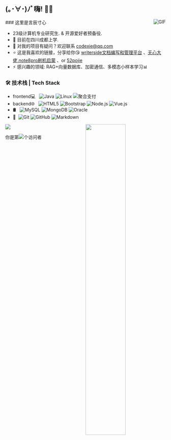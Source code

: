 ## (｡･∀･)ﾉﾞ嗨! :wave::smiley:
<img align="right" alt="GIF" src="https://i0.hdslb.com/bfs/article/29fcb60a50e65dc5aff4597f26a355f9913d2cc5.gif@1012w_1012h.avif" />
### 这里是言辰寸心

- 23级计算机专业研究生. & 开源爱好者预备役.
- 🌱 目前在四川成都上学.
- 💬 对我的项目有疑问？欢迎联系 [codexie@qq.com](mailto:codexie@qq.com)
- ⭐ 这是我喜欢的链接，分享给你😘 [writerside文档编写和管理平台](https://www.jetbrains.com/writerside/) 、[无心大佬,note8pro刷机启蒙](https://www.coolapk.com/u/3430069) 、or [52pojie](https://www.52pojie.cn/)
- ⚡ 感兴趣的领域: RAG+向量数据库、加密通信、多模态小样本学习📊

### 🛠 技术栈 | Tech Stack

- frontend💻 &#160; ![Java](https://img.shields.io/badge/-Java-333333?style=flat&logo=Java&logoColor=007396)
![Linux](https://img.shields.io/badge/-Linux-333333?style=flat&logo=Linux&logoColor=FCC624)
![聚合支付](https://img.shields.io/badge/-聚合支付-333333?style=flat&logo=payoneer&logoColor=FF4800)
- backend🌐 &#160; ![HTML5](https://img.shields.io/badge/-HTML5-333333?style=flat&logo=HTML5)
![Bootstrap](https://img.shields.io/badge/-Bootstrap-333333?style=flat&logo=bootstrap&logoColor=563D7C)
![Node.js](https://img.shields.io/badge/-Node.js-333333?style=flat&logo=node.js)
![Vue.js](https://img.shields.io/badge/-VueJS-333333?style=flat&logo=Vue.js)
- 🛢 &#160; ![MySQL](https://img.shields.io/badge/-MySQL-333333?style=flat&logo=mysql)
![MongoDB](https://img.shields.io/badge/-MongoDB-333333?style=flat&logo=mongodb)
![Oracle](https://img.shields.io/badge/-Oracle-333333?style=flat&logo=Oracle)
- 🔧 &#160;![Git](https://img.shields.io/badge/-Git-333333?style=flat&logo=git)
![GitHub](https://img.shields.io/badge/-GitHub-333333?style=flat&logo=github)
![Markdown](https://img.shields.io/badge/-Markdown-333333?style=flat&logo=markdown)


<p>
	<img width="50%" align="right" src="https://github-readme-stats.vercel.app/api?username=CodeDuang&show_icons=true&hide_border=true" />
  <a href="https://github.com/Daggy1234">
  <img src="https://github-readme-stats.vercel.app/api/top-langs/?username=CodeDuang&layout=compact" />
</a>
</p>

<p>你是第<img src="https://profile-counter.glitch.me/all-smile/count.svg" />个访问者</p>




